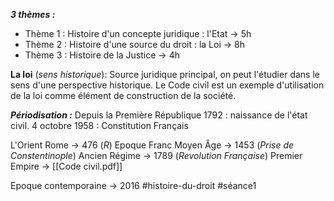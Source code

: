 ***3 thèmes :***
- Thème 1 : Histoire d'un concepte juridique : l'Etat -> 5h
- Thème 2 : Histoire d'une source du droit : la Loi -> 8h
- Thème 3 : Histoire de la Justice -> 4h

**La loi** (*sens historique*): Source juridique principal, on peut l'étudier dans le sens d'une perspective historique. Le Code civil est un exemple d'utilisation de la loi comme élément de construction de la société.

***Périodisation :***
Depuis la Première République 1792 : naissance de l'état civil.
4 octobre 1958 : Constitution Français

L'Orient
Rome -> 476 (*R*)
Epoque Franc
Moyen Âge -> 1453 (*Prise de Constentinople*)
Ancien Régime -> 1789 (*Revolution Française*)
Premier Empire -> [[Code civil.pdf]]

Epoque contemporaine -> 2016
#histoire-du-droit #séance1 